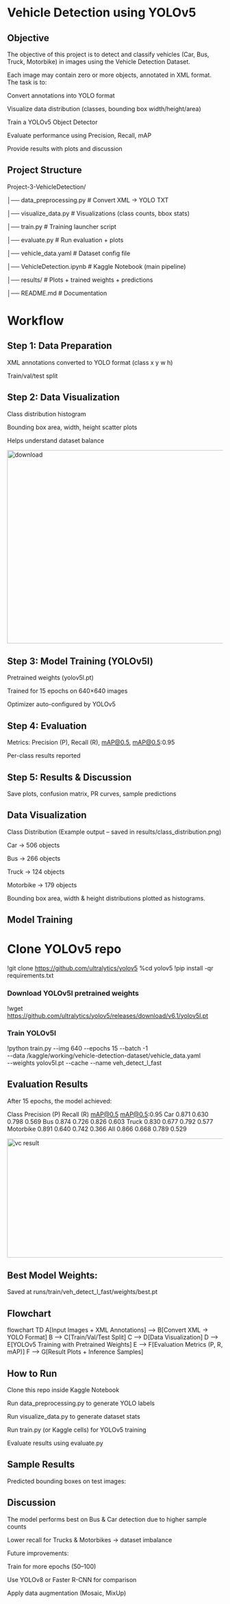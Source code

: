 # Vehicle Detection using YOLOv5
## Objective

The objective of this project is to detect and classify vehicles (Car, Bus, Truck, Motorbike) in images using the Vehicle Detection Dataset.

Each image may contain zero or more objects, annotated in XML format. The task is to:

Convert annotations into YOLO format

Visualize data distribution (classes, bounding box width/height/area)

Train a YOLOv5 Object Detector

Evaluate performance using Precision, Recall, mAP

Provide results with plots and discussion

## Project Structure
Project-3-VehicleDetection/

│── data_preprocessing.py      # Convert XML → YOLO TXT

│── visualize_data.py          # Visualizations (class counts, bbox stats)

│── train.py                   # Training launcher script

│── evaluate.py                 # Run evaluation + plots

│── vehicle_data.yaml           # Dataset config file

│── VehicleDetection.ipynb      # Kaggle Notebook (main pipeline)

│── results/                    # Plots + trained weights + predictions

│── README.md                   # Documentation


# Workflow
## Step 1: Data Preparation

XML annotations converted to YOLO format (class x y w h)

Train/val/test split

## Step 2: Data Visualization

Class distribution histogram

Bounding box area, width, height scatter plots

Helps understand dataset balance

<img width="684" height="451" alt="download" src="https://github.com/user-attachments/assets/38b6efc2-98d3-42f4-9573-d0f20b637f26" />


## Step 3: Model Training (YOLOv5l)

Pretrained weights (yolov5l.pt)

Trained for 15 epochs on 640×640 images

Optimizer auto-configured by YOLOv5

## Step 4: Evaluation

Metrics: Precision (P), Recall (R), mAP@0.5, mAP@0.5:0.95

Per-class results reported

## Step 5: Results & Discussion

Save plots, confusion matrix, PR curves, sample predictions

## Data Visualization

Class Distribution
(Example output – saved in results/class_distribution.png)

Car → 506 objects

Bus → 266 objects

Truck → 124 objects

Motorbike → 179 objects

Bounding box area, width & height distributions plotted as histograms.

## Model Training
# Clone YOLOv5 repo
!git clone https://github.com/ultralytics/yolov5
%cd yolov5
!pip install -qr requirements.txt

### Download YOLOv5l pretrained weights
!wget https://github.com/ultralytics/yolov5/releases/download/v6.1/yolov5l.pt

### Train YOLOv5l
!python train.py --img 640 --epochs 15 --batch -1 \
  --data /kaggle/working/vehicle-detection-dataset/vehicle_data.yaml \
  --weights yolov5l.pt --cache --name veh_detect_l_fast

## Evaluation Results

After 15 epochs, the model achieved:

Class	Precision (P)	Recall (R)	mAP@0.5	mAP@0.5:0.95
Car	0.871	0.630	0.798	0.569
Bus	0.874	0.726	0.826	0.603
Truck	0.830	0.677	0.792	0.577
Motorbike	0.891	0.640	0.742	0.366
All	0.866	0.668	0.789	0.529

<img width="662" height="278" alt="vc result" src="https://github.com/user-attachments/assets/1e9ebdf6-3874-40ec-b413-418d85857471" />


## Best Model Weights:

Saved at runs/train/veh_detect_l_fast/weights/best.pt

## Flowchart
flowchart TD
A[Input Images + XML Annotations] --> B[Convert XML → YOLO Format]
B --> C[Train/Val/Test Split]
C --> D[Data Visualization]
D --> E[YOLOv5 Training with Pretrained Weights]
E --> F[Evaluation Metrics (P, R, mAP)]
F --> G[Result Plots + Inference Samples]

## How to Run

Clone this repo inside Kaggle Notebook

Run data_preprocessing.py to generate YOLO labels

Run visualize_data.py to generate dataset stats

Run train.py (or Kaggle cells) for YOLOv5 training

Evaluate results using evaluate.py

## Sample Results

Predicted bounding boxes on test images:

## Discussion

The model performs best on Bus & Car detection due to higher sample counts

Lower recall for Trucks & Motorbikes → dataset imbalance

Future improvements:

Train for more epochs (50–100)

Use YOLOv8 or Faster R-CNN for comparison

Apply data augmentation (Mosaic, MixUp)
